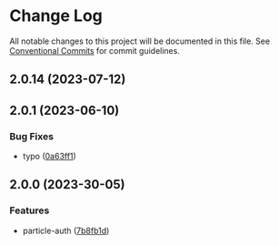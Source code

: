 # Change Log

All notable changes to this project will be documented in this file.
See [Conventional Commits](https://conventionalcommits.org) for commit guidelines.

## 2.0.14 (2023-07-12)





## 2.0.1 (2023-06-10)


### Bug Fixes

* typo ([0a63ff1](https://github.com/bcnmy/biconomy-client-sdk/commit/0a63ff17bb38b1bc2fd68669b74c2efd5a959d31))


## 2.0.0 (2023-30-05)

### Features
* particle-auth ([7b8fb1d](https://github.com/bcnmy/biconomy-client-sdk/commit/7b8fb1d05e3cc0196bc15806fa48100701af181e))
